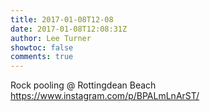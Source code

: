 ```yaml
---
title: 2017-01-08T12-08
date: 2017-01-08T12:08:31Z
author: Lee Turner
showtoc: false
comments: true
---
```


Rock pooling @ Rottingdean Beach https://www.instagram.com/p/BPALmLnArST/

